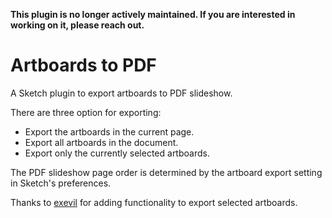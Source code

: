 **This plugin is no longer actively maintained. If you are interested in working on it, please reach out.**

# Artboards to PDF

A Sketch plugin to export artboards to PDF slideshow.

There are three option for exporting:

- Export the artboards in the current page.
- Export all artboards in the document.
- Export only the currently selected artboards.

The PDF slideshow page order is determined by the artboard export setting in Sketch's preferences. 

Thanks to [exevil](https://github.com/exevil) for adding functionality to export selected artboards.

